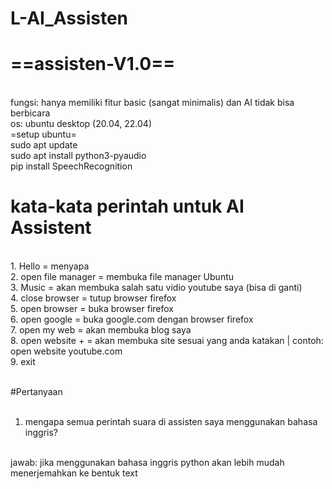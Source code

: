 # L-AI_Assisten

# ==assisten-V1.0==
<br>
fungsi: hanya memiliki fitur basic (sangat minimalis) dan AI tidak bisa berbicara
<br>
os: ubuntu desktop (20.04, 22.04)
<br>
=setup ubuntu=
<br>
sudo apt update
<br>
sudo apt install python3-pyaudio
<br>
pip install SpeechRecognition
<br>

# kata-kata perintah untuk AI Assistent
<br>
1. Hello = menyapa
<br>
2. open file manager = membuka file manager Ubuntu
<br>
3. Music = akan membuka salah satu vidio youtube saya (bisa di ganti)
<br>
4. close browser = tutup browser firefox
<br>
5. open browser = buka browser firefox
<br>
6. open google = buka google.com dengan browser firefox
<br>
7. open my web = akan membuka blog saya 
<br>
8. open website + <url> = akan membuka site sesuai yang anda katakan | contoh: open website youtube.com
<br>
9. exit
<br>
<br>
  
#Pertanyaan
<br>
<br>
1. mengapa semua perintah suara di assisten saya menggunakan bahasa inggris?
<br>
jawab: jika menggunakan bahasa inggris python akan lebih mudah menerjemahkan ke bentuk text
<br>
<br>
